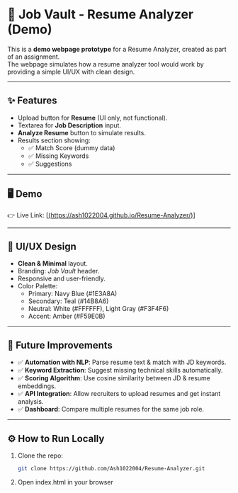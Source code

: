 # 📄 Job Vault - Resume Analyzer (Demo)

This is a **demo webpage prototype** for a Resume Analyzer, created as part of an assignment.  
The webpage simulates how a resume analyzer tool would work by providing a simple UI/UX with clean design.

---

## ✨ Features
- Upload button for **Resume** (UI only, not functional).
- Textarea for **Job Description** input.
- **Analyze Resume** button to simulate results.
- Results section showing:
  - ✅ Match Score (dummy data)  
  - ✅ Missing Keywords  
  - ✅ Suggestions  

---

## 🖥️ Demo
👉 Live Link: [[(https://ash1022004.github.io/Resume-Analyzer/)](https://ash1022004.github.io/Resume-Analyzer/)]

---

## 🎨 UI/UX Design
- **Clean & Minimal** layout.  
- Branding: *Job Vault* header.  
- Responsive and user-friendly.  
- Color Palette:  
  - Primary: Navy Blue (#1E3A8A)  
  - Secondary: Teal (#14B8A6)  
  - Neutral: White (#FFFFFF), Light Gray (#F3F4F6)  
  - Accent: Amber (#F59E0B)  

---

## 🚀 Future Improvements
- ✅ **Automation with NLP**: Parse resume text & match with JD keywords.  
- ✅ **Keyword Extraction**: Suggest missing technical skills automatically.  
- ✅ **Scoring Algorithm**: Use cosine similarity between JD & resume embeddings.  
- ✅ **API Integration**: Allow recruiters to upload resumes and get instant analysis.  
- ✅ **Dashboard**: Compare multiple resumes for the same job role.  

---

## ⚙️ How to Run Locally
1. Clone the repo:  
   ```bash
   git clone https://github.com/Ash1022004/Resume-Analyzer.git
2. Open index.html in your browser
